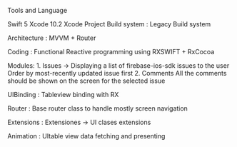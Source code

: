 Tools and Language

Swift 5
Xcode 10.2
Xcode Project Build system : Legacy Build system

Architecture : MVVM + Router

Coding : Functional Reactive programming using
               RXSWIFT + RxCocoa
            
Modules:
            1. Issues -> Displaying a list of firebase-ios-sdk issues to the user
                                Order by most-recently updated issue first
            2. Comments
                                All the comments should be shown on the screen for the selected issue

UIBinding : Tableview binding with RX

Router : Base router class to handle mostly screen navigation

Extensions :
            Extensiones -> UI clases extensions
            
Animation : UItable view data fetching and presenting
